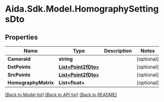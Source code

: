 # Aida.Sdk.Model.HomographySettingsDto

## Properties

Name | Type | Description | Notes
------------ | ------------- | ------------- | -------------
**CameraId** | **string** |  | [optional] 
**DstPoints** | [**List&lt;Point2fDto&gt;**](Point2fDto.md) |  | [optional] 
**SrcPoints** | [**List&lt;Point2fDto&gt;**](Point2fDto.md) |  | [optional] 
**HomographyMatrix** | **List&lt;float&gt;** |  | [optional] 

[[Back to Model list]](../README.md#documentation-for-models) [[Back to API list]](../README.md#documentation-for-api-endpoints) [[Back to README]](../README.md)


